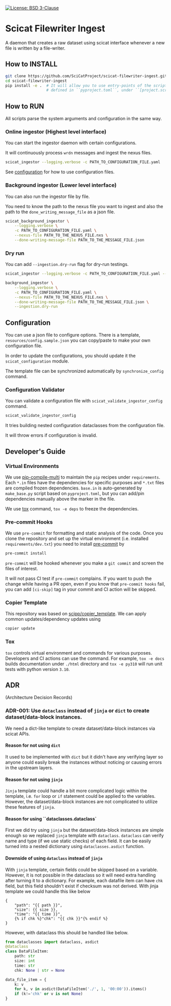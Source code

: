 [![License: BSD 3-Clause](https://img.shields.io/badge/License-BSD%203--Clause-blue.svg)](LICENSE)

# Scicat Filewriter Ingest

A daemon that creates a raw dataset using scicat interface whenever a new file is written by a file-writer.

## How to INSTALL
```bash
git clone https://github.com/SciCatProject/scicat-filewriter-ingest.git
cd scicat-filewriter-ingest
pip install -e .  # It will allow you to use entry-points of the scripts,
                  # defined in ``pyproject.toml``, under ``[project.scripts]`` section.
```

## How to RUN

All scripts parse the system arguments and configuration in the same way.

### Online ingestor (Highest level interface)
You can start the ingestor daemon with certain configurations.

It will continuously process `wrdn` messages and ingest the nexus files.

```bash
scicat_ingestor --logging.verbose -c PATH_TO_CONFIGURATION_FILE.yaml
```

See [configuration](#configuration) for how to use configuration files.

### Background ingestor  (Lower level interface)
You can also run the ingestor file by file.

You need to know the path to the nexus file you want to ingest
and also the path to the ``done_writing_message_file`` as a json file.

```bash
scicat_background_ingestor \
    --logging.verbose \
    -c PATH_TO_CONFIGURATION_FILE.yaml \
    --nexus-file PATH_TO_THE_NEXUS_FILE.nxs \
    --done-writing-message-file PATH_TO_THE_MESSAGE_FILE.json
```

### Dry run

You can add ``--ingestion.dry-run`` flag for dry-run testings.

```bash
scicat_ingestor --logging.verbose -c PATH_TO_CONFIGURATION_FILE.yaml --ingestion.dry-run
```

```bash
background_ingestor \
    --logging.verbose \
    -c PATH_TO_CONFIGURATION_FILE.yaml \
    --nexus-file PATH_TO_THE_NEXUS_FILE.nxs \
    --done-writing-message-file PATH_TO_THE_MESSAGE_FILE.json \
    --ingestion.dry-run
```

## Configuration

You can use a json file to configure options.
There is a template, ``resources/config.sample.json`` you can copy/paste to make your own configuration file.

In order to update the configurations, you should update it the ``scicat_configuration`` module.

The template file can be synchronized automatically by ``synchronize_config`` command.

### Configuration Validator

You can validate a configuration file with ``scicat_validate_ingestor_config`` command.

```bash
scicat_validate_ingestor_config
```

It tries building nested configuration dataclasses from the configuration file.

It will throw errors if configuration is invalid.

## Developer's Guide

### Virtual Environments
We use [pip-compile-multi](https://pip-compile-multi.readthedocs.io/en/latest/) to maintain
the `pip` recipes under `requirements`.
Each `*.in` files have the dependencies for specific purposes and `*.txt` files are compiled frozen dependencies.
`base.in` is auto-generated by `make_base.py` script based on `pyproject.toml`,
but you can add/pin dependencies manually above the marker in the file.

We use [tox](#Tox) command, `tox -e deps` to freeze the dependencies.

### Pre-commit Hooks
We use `pre-commit` for formatting and static analysis of the code.
Once you clone the repository and set up the virtual environment (i.e. installed `requirements/dev.txt`)
you need to install [pre-commit](https://pre-commit.com/index.html) by
```bash
pre-commit install
```
`pre-commit` will be hooked whenever you make a `git commit` and screen the files of interest.

It will not pass CI test if `pre-commit` complains.
If you want to push the change while having a PR open, even if you know that `pre-commit hooks` fail,
you can add `[ci-skip]` tag in your commit and CI action will be skipped.

### Copier Template
This repository was based on [scipp/copier_template](https://github.com/scipp/copier_template).
We can apply common updates/dependency updates using
```bash
copier update
```

### Tox
`tox` controls virtual environment and commands for various purposes.
Developers and CI actions can use the command.
For example, `tox -e docs` builds documentation under `./html` directory and `tox -e py310` will run unit tests with python version `3.10`.

## ADR
(Architecture Decision Records)

### ADR-001: Use ``dataclass`` instead of ``jinja`` or ``dict`` to create dataset/data-block instances.
We need a dict-like template to create dataset/data-block instances via scicat APIs.
#### Reason for not using ``dict``
It used to be implemented with ``dict`` but it didn't have any verifying layer so anyone could easily break the instances without noticing or causing errors in the upstream layers.
#### Reason for not using ``jinja``

``Jinja`` template could handle a bit more complicated logic within the template, i.e. ``for`` loop or ``if`` statement could be applied to the variables.
However, the dataset/data-block instances are not complicated to utilize these features of ``jinja``.
#### Reason for using ``dataclasses.dataclass`
First we did try using ``jinja`` but the dataset/data-block instances are simple enough so we replaced ``jinja`` template with ``dataclass``.
``dataclass`` can verify name and type (if we use static checks) of each field.
It can be easily turned into a nested dictionary using ``dataclasses.asdict`` function.

#### Downside of using ``dataclass`` instead of ``jinja``
With ``jinja`` template, certain fields could be skipped based on a variable.
However, it is not possible in the dataclass so it will need extra handling after turning it to a dictionary.
For example, each datafile item can have ``chk`` field, but this field shouldn't exist if checksum was not derived.
With jinja template we could handle this like below
```jinja
{
    "path": "{{ path }}",
    "size": {{ size }},
    "time": "{{ time }}",
    {% if chk %}"chk": "{{ chk }}"{% endif %}
}
```
However, with dataclass this should be handled like below.
```python
from dataclasses import dataclass, asdict
@dataclass
class DataFileItem:
    path: str
    size: int
    time: str
    chk: None | str = None

data_file_item = {
    k: v
    for k, v in asdict(DataFileItem('./', 1, '00:00')).items()
    if (k!='chk' or v is not None)
}
```
